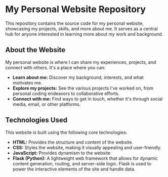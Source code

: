 # My Personal Website Repository

This repository contains the source code for my personal website, showcasing my projects, skills, and more about me.  It serves as a central hub for anyone interested in learning more about my work and background.

## About the Website

My personal website is where I can share my experiences, projects, and connect with others.  It's a place where you can:

* **Learn about me:** Discover my background, interests, and what motivates me.
* **Explore my projects:**  See the various projects I've worked on, from personal coding endeavors to collaborative efforts.  
* **Connect with me:** Find ways to get in touch, whether it's through social media, email, or other platforms.

## Technologies Used

This website is built using the following core technologies:

* **HTML:**  Provides the structure and content of the website.
* **CSS:** Styles the website, making it visually appealing and user-friendly.
* **JavaScript:** Provides dynamism to the website
* **Flask (Python):**  A lightweight web framework that allows for dynamic content generation, routing, and server-side logic.  Flask is used to power the interactive elements of the site and handle data.
